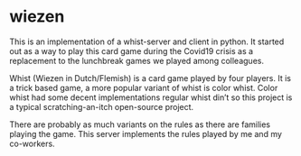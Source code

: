# wiezen

This is an implementation of a whist-server and client in python.
It started out as a way to play this card game during the Covid19 crisis as a replacement to the lunchbreak games we played among colleagues. 

Whist (Wiezen in Dutch/Flemish) is a card game played by four players. It is a trick based game, a more popular variant of whist is color whist. Color whist had some decent implementations regular whist din’t so this project is a typical scratching-an-itch open-source project.

There are probably as much variants on the rules as there are families playing the game. This server implements the rules played by me and my co-workers.

